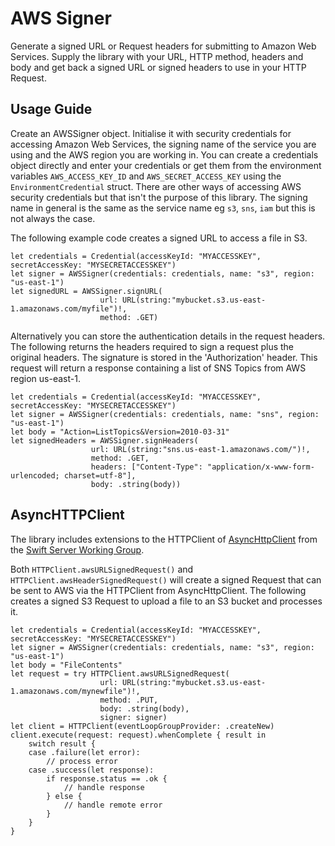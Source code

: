 # AWS Signer

Generate a signed URL or Request headers for submitting to Amazon Web Services. Supply the library with your URL, HTTP method, headers and body and get back a signed URL or signed headers to use in your HTTP Request. 

## Usage Guide
Create an AWSSigner object. Initialise it with security credentials for accessing Amazon Web Services, the signing name of the service you are using and the AWS region you are working in. You can create a credentials object directly and enter your credentials or get them from the environment variables `AWS_ACCESS_KEY_ID` and `AWS_SECRET_ACCESS_KEY` using the `EnvironmentCredential` struct. There are other ways of accessing AWS security credentials but that isn't the purpose of this library. The signing name in general is the same as the service name eg `s3`, `sns`, `iam` but this is not always the case.

The following example code creates a signed URL to access a file in S3.

```
let credentials = Credential(accessKeyId: "MYACCESSKEY", secretAccessKey: "MYSECRETACCESSKEY")
let signer = AWSSigner(credentials: credentials, name: "s3", region: "us-east-1")
let signedURL = AWSSigner.signURL(
                    url: URL(string:"mybucket.s3.us-east-1.amazonaws.com/myfile")!, 
                    method: .GET)
```

Alternatively you can store the authentication details in the request headers. The following returns the headers required to sign a request plus the original headers. The signature is stored in the 'Authorization' header. This request will return a response containing a list of SNS Topics from AWS region us-east-1.

```
let credentials = Credential(accessKeyId: "MYACCESSKEY", secretAccessKey: "MYSECRETACCESSKEY")
let signer = AWSSigner(credentials: credentials, name: "sns", region: "us-east-1")
let body = "Action=ListTopics&Version=2010-03-31"
let signedHeaders = AWSSigner.signHeaders(
                  url: URL(string:"sns.us-east-1.amazonaws.com/")!, 
                  method: .GET, 
                  headers: ["Content-Type": "application/x-www-form-urlencoded; charset=utf-8"], 
                  body: .string(body))
```

## AsyncHTTPClient
The library includes extensions to the HTTPClient of [AsyncHttpClient](https://github.com/swift-server/async-http-client) from the [Swift Server Working Group](https://swift.org/server/). 

Both `HTTPClient.awsURLSignedRequest()` and `HTTPClient.awsHeaderSignedRequest()` will create a signed Request that can be sent to AWS via the HTTPClient from AsyncHttpClient. The following creates a signed S3 Request to upload a file to an S3 bucket and processes it. 
```
let credentials = Credential(accessKeyId: "MYACCESSKEY", secretAccessKey: "MYSECRETACCESSKEY")
let signer = AWSSigner(credentials: credentials, name: "s3", region: "us-east-1")
let body = "FileContents"
let request = try HTTPClient.awsURLSignedRequest(
                    url: URL(string:"mybucket.s3.us-east-1.amazonaws.com/mynewfile")!, 
                    method: .PUT, 
                    body: .string(body),
                    signer: signer)
let client = HTTPClient(eventLoopGroupProvider: .createNew)
client.execute(request: request).whenComplete { result in
    switch result {
    case .failure(let error):
        // process error
    case .success(let response):
        if response.status == .ok {
            // handle response
        } else {
            // handle remote error
        }
    }
}
```
